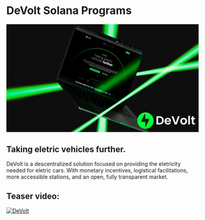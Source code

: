 # DeVolt Solana Programs

![DeVolt](/logo.jpg)

## Taking eletric vehicles further.
DeVolt is a descentralized solution focused on providing the eletricity needed for eletric cars. With monetary incentives, logistical facilitations, more accessible stations, and an open, fully transparent market.

## Teaser video:

[![DeVolt](https://img.youtube.com/vi/GrCtolx6kp4/0.jpg)](https://www.youtube.com/watch?v=GrCtolx6kp4)
